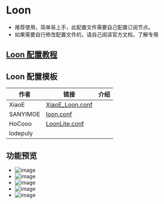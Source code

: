 # Loon
- 推荐使用，简单易上手，此配置文件需要自己配置订阅节点。
- 如果需要自行修改配置文件的，请自己阅读官方文档，了解专用

## [Loon 配置教程](https://github.com/LaolunsiG/XiaoE_PCR/tree/main/Config_File/Loon/Loon%20%E9%85%8D%E7%BD%AE%E6%95%99%E7%A8%8B)

## Loon 配置模板

| 作者       | 链接                                                                                                             | 介绍  |
| -------- | -------------------------------------------------------------------------------------------------------------- | --- |
| XiaoE    | [XiaoE_Loon.conf](https://raw.githubusercontent.com/LaolunsiG/XiaoE_PCR/main/Config_File/Loon/Config/XiaoE_Loon.conf) |     |
| SANYIMOE | [loon.conf](https://github.com/SANYIMOE/Quan_Shado_Conf/blob/master/conf/loon.conf)                            |     |
| HoCooo   | [LoonLite.conf](https://github.com/HoCooo/Loon/blob/main/LoonLite.conf)                                        |     |
| lodepuly |                                                                                                                |     |

## 功能预览
- ![image](https://github.com/LaolunsiG/XiaoE_PCR/blob/main/Config_File/Loon/Pictures/1.jpg?raw=true)
- ![image](https://github.com/LaolunsiG/XiaoE_PCR/blob/main/Config_File/Loon/Pictures/2.jpg?raw=true)
- ![image](https://github.com/LaolunsiG/XiaoE_PCR/blob/main/Config_File/Loon/Pictures/3.jpg?raw=true)
- ![image](https://github.com/LaolunsiG/XiaoE_PCR/blob/main/Config_File/Loon/Pictures/4.jpg?raw=true)
- ![image](https://github.com/LaolunsiG/XiaoE_PCR/blob/main/Config_File/Loon/Pictures/5.jpg?raw=true)



